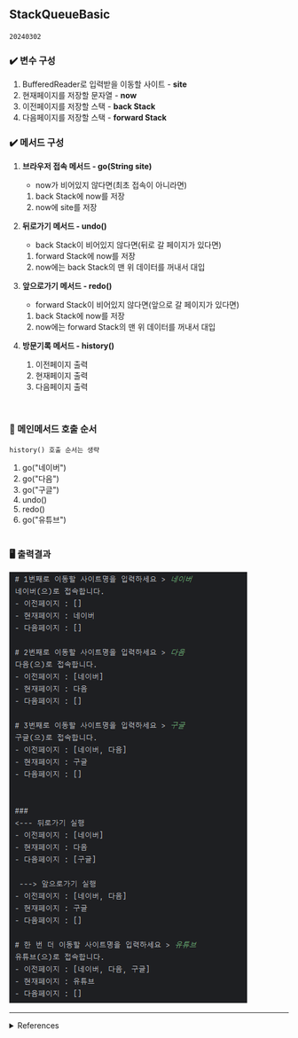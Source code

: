 ## StackQueueBasic
`20240302`

### ✔️ 변수 구성
1. BufferedReader로 입력받을 이동할 사이트 - <b>site</b>
2. 현재페이지를 저장할 문자열 - <b>now</b>
3. 이전페이지를 저장할 스택 - <b>back Stack</b>
4. 다음페이지를 저장할 스택 - <b>forward Stack</b>

### ✔️ 메서드 구성
1. <b>브라우저 접속 메서드 - go(String site)</b>

    - now가 비어있지 않다면(최초 접속이 아니라면)
    1) back Stack에 now를 저장
    2) now에 site를 저장


2. <b>뒤로가기 메서드 - undo()</b>

    - back Stack이 비어있지 않다면(뒤로 갈 페이지가 있다면)
    1) forward Stack에 now를 저장
    2) now에는 back Stack의 맨 위 데이터를 꺼내서 대입


3. <b>앞으로가기 메서드 - redo()</b>
    - forward Stack이 비어있지 않다면(앞으로 갈 페이지가 있다면)
    1) back Stack에 now를 저장
    2) now에는 forward Stack의 맨 위 데이터를 꺼내서 대입


4. <b>방문기록 메서드 - history()</b>
    1) 이전페이지 출력
    2) 현재페이지 출력
    3) 다음페이지 출력

<br>

### 📌 메인메서드 호출 순서
`history() 호출 순서는 생략`
1. go("네이버")
2. go("다음")
3. go("구글")
4. undo()
5. redo()
6. go("유튜브")
   <br><br>

### 🖥️ 출력결과
![img.png](img.png)

---
<details>
    <summary>References</summary>
    <a href="https://velog.io/@langoustine/Java-%EC%8A%A4%ED%83%9D%EA%B3%BC-%ED%81%90">https://velog.io/@langoustine</a>
</details>